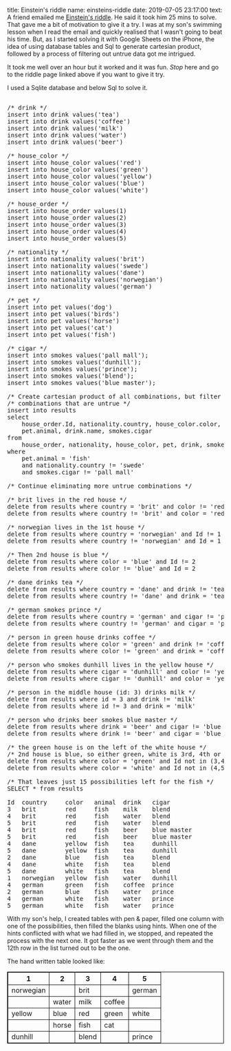 title: Einstein's riddle
name: einsteins-riddle
date: 2019-07-05 23:17:00
text:
A friend emailed me [Einstein's riddle](http://udel.edu/~os/riddle.html). He said it took him 25 mins to solve. That gave me a bit of motivation to give it a try. I was at my son's swimming lesson when I read the email and quickly realised that I wasn't going to beat his time. But, as I started solving it with Google Sheets on the iPhone, the idea of using database tables and Sql to generate cartesian product, followed by a process of filtering out untrue data got me intrigued.

It took me well over an hour but it worked and it was fun. *Stop* here and go to the riddle page linked above if you want to give it try.

I used a Sqlite database and below Sql to solve it.

<pre>

/* drink */
insert into drink values('tea')
insert into drink values('coffee')
insert into drink values('milk')
insert into drink values('water')
insert into drink values('beer')

/* house_color */
insert into house_color values('red')
insert into house_color values('green')
insert into house_color values('yellow')
insert into house_color values('blue')
insert into house_color values('white')

/* house_order */
insert into house_order values(1)
insert into house_order values(2)
insert into house_order values(3)
insert into house_order values(4)
insert into house_order values(5)

/* nationality */
insert into nationality values('brit')
insert into nationality values('swede')
insert into nationality values('dane')
insert into nationality values('norwegian')
insert into nationality values('german')

/* pet */
insert into pet values('dog')
insert into pet values('birds')
insert into pet values('horse')
insert into pet values('cat')
insert into pet values('fish')

/* cigar */
insert into smokes values('pall mall');
insert into smokes values('dunhill');
insert into smokes values('prince');
insert into smokes values('blend');
insert into smokes values('blue master');

/* Create cartesian product of all combinations, but filter out */
/* combinations that are untrue */
insert into results
select 
	house_order.Id, nationality.country, house_color.color, 
	pet.animal, drink.name, smokes.cigar
from 
	house_order, nationality, house_color, pet, drink, smokes
where 
	pet.animal = 'fish'
	and nationality.country != 'swede'
	and smokes.cigar != 'pall mall'

/* Continue eliminating more untrue combinations */

/* brit lives in the red house */
delete from results where country = 'brit' and color != 'red'
delete from results where country != 'brit' and color = 'red'

/* norwegian lives in the 1st house */
delete from results where country = 'norwegian' and Id != 1
delete from results where country != 'norwegian' and Id = 1

/* Then 2nd house is blue */
delete from results where color = 'blue' and Id != 2
delete from results where color != 'blue' and Id = 2

/* dane drinks tea */
delete from results where country = 'dane' and drink != 'tea'
delete from results where country != 'dane' and drink = 'tea'

/* german smokes prince */
delete from results where country = 'german' and cigar != 'prince'
delete from results where country != 'german' and cigar = 'prince'

/* person in green house drinks coffee */
delete from results where color = 'green' and drink != 'coffee'
delete from results where color != 'green' and drink = 'coffee'

/* person who smokes dunhill lives in the yellow house */
delete from results where cigar = 'dunhill' and color != 'yellow'
delete from results where cigar != 'dunhill' and color = 'yellow'

/* person in the middle house (id: 3) drinks milk */
delete from results where id = 3 and drink != 'milk'
delete from results where id != 3 and drink = 'milk'

/* person who drinks beer smokes blue master */
delete from results where drink = 'beer' and cigar != 'blue master'
delete from results where drink != 'beer' and cigar = 'blue master'

/* the green house is on the left of the white house */
/* 2nd house is blue, so either green, white is 3rd, 4th or 4th, 5th */
delete from results where color = 'green' and Id not in (3,4)
delete from results where color = 'white' and Id not in (4,5)

/* That leaves just 15 possibilities left for the fish */
SELECT * from results

Id	country		color	animal	drink	cigar
3	brit		red		fish	milk	blend
4	brit		red		fish	water	blend
5	brit		red		fish	water	blend
4	brit		red		fish	beer	blue master
5	brit		red		fish	beer	blue master
4	dane		yellow	fish	tea		dunhill
5	dane		yellow	fish	tea		dunhill
2	dane		blue	fish	tea		blend
4	dane		white	fish	tea		blend
5	dane		white	fish	tea		blend
1	norwegian	yellow	fish	water	dunhill
4	german		green	fish	coffee	prince
2	german		blue	fish	water	prince
4	german		white	fish	water	prince
5	german		white	fish	water	prince
</pre>

With my son's help, I created tables with pen & paper, filled one column with one of the possibilities, then filled the blanks using hints. When one of the hints conflicted with what we had filled in, we stopped, and repeated the process with the next one. It got faster as we went through them and the 12th row in the list turned out to be the one.

The hand written table looked like:

<style>
table, th, td {
  border: 1px solid black;
}
</style>

 <table>
  <tr>
    <th>1</th>
    <th>2</th>
    <th>3</th>
    <th>4</th>
    <th>5</th>
  </tr>
  <tr>
    <td>norwegian</td>
    <td></td>
    <td>brit</td>
    <td></td>
    <td>german</td>
  </tr>
  <tr>
    <td></td>
    <td>water</td>
    <td>milk</td>
    <td>coffee</td>
    <td></td>
  </tr>
  <tr>
    <td>yellow</td>
    <td>blue</td>
    <td>red</td>
    <td>green</td>
    <td>white</td>
  </tr>
  <tr>
    <td></td>
    <td>horse</td>
    <td>fish</td>
    <td>cat</td>
    <td></td>
  </tr>
  <tr>
    <td>dunhill</td>
    <td></td>
    <td>blend</td>
    <td></td>
    <td>prince</td>
  </tr>
</table>